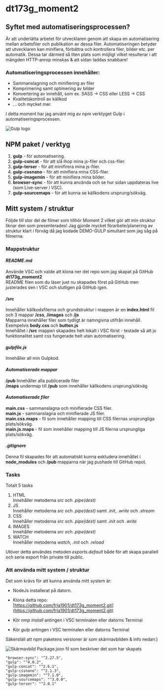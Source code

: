 # dt173g_moment2

## Syftet med automatiseringsprocessen?

Är att underlätta arbetet för utvecklaren genom att skapa en automatisering mellan arbetsfiler och publikation av dessa filer. Automatiseringen betyder att utvecklaren kan minifiera, förbättra och kontrollera filer, bilder etc. per automatik. Dessa tar därmed så liten plats som möjligt vilket resulterar i att mängden HTTP-anrop minskas & att sidan laddas snabbare!   

### Automatiseringsprocessen innehåller:

* Sammanslagning och minifiering av filer
* Komprimering samt optimering av bilder
* Konvertering av innehåll, som ex. SASS -> CSS eller LESS -> CSS
* Kvalitetskontroll av källkod
*  ... och mycket mer.

I detta moment har jag använt mig av npm verktyget Gulp i automatiseringsprocessen.

![Gulp logo](https://upload.wikimedia.org/wikipedia/commons/7/72/Gulp.js_Logo.svg)

## NPM paket / verktyg
1. **gulp** - för automatisering.
2. **gulp-concat** - för att slå ihop mina js-filer och css-filer.
3. **gulp-terser** - för att minifirera mina js-filer.
4. **gulp-cssnano** - för att minifiera mina CSS-filer. 
5. **gulp-imagemin** - för att minifiera mina bilder. 
6. **browser-sync** - för att kunna använda och se hur sidan uppdateras live (som Live-server i VSC).
7. **gulp-sourcemaps** - för att kunna se källkodens ursprung/sökväg.


## Mitt system / struktur
Följde till stor del de filmer som tillhör Moment 2 vilket gör att min struktur liknar den som presenterades!
Jag gjorde mycket förarbete/planering av struktur klart i förväg då jag kodade DEMO-GULP simultant som jag såg på filmerna.

### Mappstruktur

#### _README.md_
Använde VSC och valde att klona ner det repo som jag skapat på GitHub **dt173g_moment2**  
README filen som du läser just nu skapades först på GitHub men justerades sen i VSC och slutligen på GitHub igen.

#### _/src_
Innehåller källkodsfilerna och grundstruktur i mappen är en **index.html** fil och 3 mappar **/css**, **/images** och **/js**  
Mapparna innehåller filer som tydligt är namngivna utifrån innehåll. Exempelvis **body.css** och **button.js**  
Innehållet i **/src** mappen skapades helt lokalt i VSC först - testade så att js funktionalitet samt css fungerade helt utan automatisering.  

#### _gulpfile.js_
Innehåller all min Gulpkod. 

#### _Automatiserade mappar_  
**/pub** Innehåller alla publicerade filer  
**/maps** undermap till **/pub** som innehåller källkodens ursprung/sökväg

#### _Automatiserade filer_
**main.css** - sammanslagna och minifierade CSS filer.  
**main.js** - sammanslagna och minifierade JS filer.    
**main.css.maps** - fil som innehåller mapping till CSS filernas ursprungliga plats/sökväg.  
**main.js.maps**  - fil som innehåller mapping till JS filerna ursprungliga plats/sökväg.  

#### _.gitignore_ 
Denna fil skapades för att automatiskt kunna exkludera innehållet i **node_modules** och **/pub** mapparna när jag pushade till GitHub repot. 

### Tasks

Totalt 5 tasks 

1. HTML  
    Innehåller metoderna _src_ och _.pipe(dest)_
2. JS  
    Innehåller metoderna _src_ och _.pipe(dest)_ samt _.init_, _.write_ och _.stream_
3. CSS  
    Innehåller metoderna _src_ och _.pipe(dest)_ samt _.init_ och _.write_ 
4. IMAGES  
    Innehåller metoderna _src_ och _.pipe(dest)_
5. WATCH  
    Innehåller metoderna _watch_, _.init_ och _.reload_

Utöver detta användes metoden _exports.default_ både för att skapa parallell och serie export från private till public.


### Att använda mitt system / struktur

Det som krävs för att kunna använda mitt system är:

* NodeJs installerat på datorn.  

* Klona detta repo:  
[https://github.com/frla1901/dt173g_moment2.git](https://github.com/frla1901/dt173g_moment2.git)  

* Kör _nmp install_ antingen i VSC terminalen eller datorns Terminal 

* Kör _gulp_ antingen i VSC terminalen eller datorns Terminal 

Säkerställ att npm paketens versioner är som skärmavbilden & info nedan:) 

![Skärmavbild Package.json fil som beskriver det som har skapats](https://github.com/frla1901/dt173g_moment2/blob/main/src/images/Skärmavbild.png)

    "browser-sync": "^2.27.5",
    "gulp": "^4.0.2",
    "gulp-concat": "^2.6.1",
    "gulp-cssnano": "^2.1.3",
    "gulp-imagemin": "^7.1.0",
    "gulp-sourcemaps": "^3.0.0",
    "gulp-terser": "^2.0.1"



